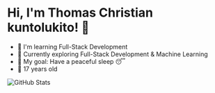 # Hi, I'm Thomas Christian kuntolukito! 👋  
- 🔭 I'm learning Full-Stack Development  
- 🌱 Currently exploring Full-Stack Development & Machine Learning  
- 🎯 My goal: Have a peaceful sleep 😴   
- 🥳 17 years old

  
![GitHub Stats](https://github-readme-stats.vercel.app/api?username=Norpele&show_icons=true&theme=dark)
